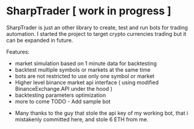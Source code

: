 # SharpTrader [ work in progress ]
SharpTrader is just an other library to create, test and run bots for trading automation.
I started the project to target crypto currencies trading but it can be expanded in future.

Features:
  * market simulation based on 1 minute data for backtesting
  * backtest multiple symbols or markets at the same time
  * bots are not restricted to use only one symbol or market
  * Higher level binance market api interface ( using modified BinanceExchange.API under the hood )
  * backtesting parameters optimization
  * more to come
TODO - Add sample bot

- Many thanks to the guy that stole the api key of my working bot, that i mistakenly committed here, and stole 6 ETH from me.
